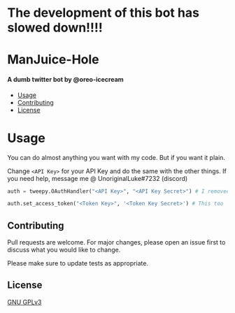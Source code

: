 # The development of this bot has slowed down!!!!



# ManJuice-Hole

#### A dumb twitter bot by @oreo-icecream

* [Usage](#usage)
* [Contributing](#contributing)
* [License](#license)

# Usage
You can do almost anything you want with my code. But if you want it plain. 

Change ```<API Key>``` for your API Key and do the same with the other things. If you need help, message me @ UnoriginalLuke#7232 (discord)


```python
auth = tweepy.OAuthHandler("<API Key>", "<API Key Secret>") # I removed the OAuthHandler thing, because you can tweet stuff using my bot's account using th9s thing

auth.set_access_token("<Token Key>", '<Token Key Secret>') # This too
```


## Contributing
Pull requests are welcome. For major changes, please open an issue first to discuss what you would like to change.

Please make sure to update tests as appropriate.

## License
[GNU GPLv3](https://choosealicense.com/licenses/gpl-3.0/)
